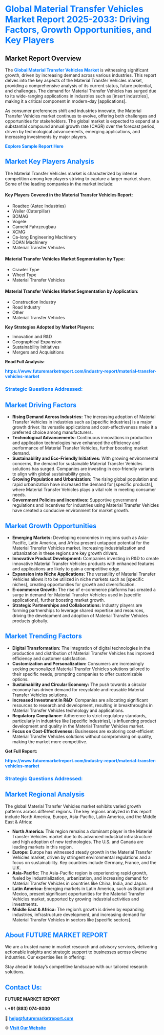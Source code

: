 <h1 style="color: #007BFF;">Global Material Transfer Vehicles Market Report 2025-2033: Driving Factors, Growth Opportunities, and Key Players</h1>

<section id="overview">
<h2>Market Report Overview</h2>
<p>The <a href="https://www.futuremarketreport.com/industry-report/material-transfer-vehicles-market" style="color: #007BFF; text-decoration: none;"><strong>Global Material Transfer Vehicles Market</strong></a> is witnessing significant growth, driven by increasing demand across various industries. This report delves into the key aspects of the Material Transfer Vehicles market, providing a comprehensive analysis of its current status, future potential, and challenges. The demand for Material Transfer Vehicles has surged due to its wide-ranging applications in industries such as [insert industries], making it a critical component in modern-day [applications].</p>
<p>As consumer preferences shift and industries innovate, the Material Transfer Vehicles market continues to evolve, offering both challenges and opportunities for stakeholders. The global market is expected to expand at a substantial compound annual growth rate (CAGR) over the forecast period, driven by technological advancements, emerging applications, and increasing investments by major players.</p>
</section>

<section id="overview">
<p><a href="https://www.futuremarketreport.com/request-sample/reportId=99653" style="color: #007BFF; text-decoration: none;"><strong>Explore Sample Report Here</strong></a></p>
</section>

<section id="key-players">
<h2 style="color: #007BFF;">Market Key Players Analysis</h2>
<p>The Material Transfer Vehicles market is characterized by intense competition among key players striving to capture a larger market share. Some of the leading companies in the market include:</p>
<h4>Key Players Covered in the Material Transfer Vehicles Report:</h4>
<ul><li>Roadtec (Astec Industries)</li><li>Weiler (Caterpillar)</li><li>BOMAG</li><li>Vogele</li><li>Carnehl Fahrzeugbau</li><li>XCMG</li><li>Ca-long Engineering Machinery</li><li>DOAN Machinery</li><li>Material Transfer Vehicles</li></ul>
<h4>Material Transfer Vehicles Market Segmentation by Type:</h4>
<ul><li>Crawler Type</li><li>Wheel Type</li><li>Material Transfer Vehicles</li></ul>

<h4>Material Transfer Vehicles Market Segmentation by Application:</h4>
<ul><li>Construction Industry</li><li>Road Industry</li><li>Other</li><li>Material Transfer Vehicles</li></ul>
<p><strong>Key Strategies Adopted by Market Players:</strong></p>
<ul>
<li>Innovation and R&D</li>
<li>Geographical Expansion</li>
<li>Sustainability Initiatives</li>
<li>Mergers and Acquisitions</li>
</ul>
</section>

<section>
<p><strong>Read Full Analysis: </strong></p><a href="https://www.futuremarketreport.com/industry-report/material-transfer-vehicles-market" style="color: #007BFF; text-decoration: none;"><strong>https://www.futuremarketreport.com/industry-report/material-transfer-vehicles-market</strong></a>
<h3 style="color: #007BFF;">Strategic Questions Addressed:</h3>
</section>

<section id="driving-factors">
<h2 style="color: #007BFF;">Market Driving Factors</h2>
<ul>
<li><strong>Rising Demand Across Industries:</strong> The increasing adoption of Material Transfer Vehicles in industries such as [specific industries] is a major growth driver. Its versatile applications and cost-effectiveness make it a preferred choice among manufacturers.</li>
<li><strong>Technological Advancements:</strong> Continuous innovations in production and application technologies have enhanced the efficiency and performance of Material Transfer Vehicles, further boosting market demand.</li>
<li><strong>Sustainability and Eco-Friendly Initiatives:</strong> With growing environmental concerns, the demand for sustainable Material Transfer Vehicles solutions has surged. Companies are investing in eco-friendly variants to align with global sustainability goals.</li>
<li><strong>Growing Population and Urbanization:</strong> The rising global population and rapid urbanization have increased the demand for [specific products], where Material Transfer Vehicles plays a vital role in meeting consumer needs.</li>
<li><strong>Government Policies and Incentives:</strong> Supportive government regulations and incentives for industries using Material Transfer Vehicles have created a conducive environment for market growth.</li>
</ul>
</section>

<section id="growth-opportunities">
<h2 style="color: #007BFF;">Market Growth Opportunities</h2>
<ul>
<li><strong>Emerging Markets:</strong> Developing economies in regions such as Asia-Pacific, Latin America, and Africa present untapped potential for the Material Transfer Vehicles market. Increasing industrialization and urbanization in these regions are key growth drivers.</li>
<li><strong>Innovative Product Development:</strong> Companies investing in R&D to create innovative Material Transfer Vehicles products with enhanced features and applications are likely to gain a competitive edge.</li>
<li><strong>Expansion into Niche Applications:</strong> The versatility of Material Transfer Vehicles allows it to be utilized in niche markets such as [specific niches], creating opportunities for growth and diversification.</li>
<li><strong>E-commerce Growth:</strong> The rise of e-commerce platforms has created a surge in demand for Material Transfer Vehicles used in [specific applications], further boosting market growth.</li>
<li><strong>Strategic Partnerships and Collaborations:</strong> Industry players are forming partnerships to leverage shared expertise and resources, driving the development and adoption of Material Transfer Vehicles products globally.</li>
</ul>
</section>

<section id="trending-factors">
<h2 style="color: #007BFF;">Market Trending Factors</h2>
<ul>
<li><strong>Digital Transformation:</strong> The integration of digital technologies in the production and distribution of Material Transfer Vehicles has improved efficiency and customer satisfaction.</li>
<li><strong>Customization and Personalization:</strong> Consumers are increasingly seeking personalized Material Transfer Vehicles solutions tailored to their specific needs, prompting companies to offer customizable options.</li>
<li><strong>Sustainability and Circular Economy:</strong> The push towards a circular economy has driven demand for recyclable and reusable Material Transfer Vehicles solutions.</li>
<li><strong>Increased Investment in R&D:</strong> Companies are allocating significant resources to research and development, resulting in breakthroughs in Material Transfer Vehicles technology and applications.</li>
<li><strong>Regulatory Compliance:</strong> Adherence to strict regulatory standards, particularly in industries like [specific industries], is influencing product development and quality in the Material Transfer Vehicles market.</li>
<li><strong>Focus on Cost-Effectiveness:</strong> Businesses are exploring cost-efficient Material Transfer Vehicles solutions without compromising on quality, making the market more competitive.</li>
</ul>
</section>

<section>
<p><strong>Get Full Report: </strong></p><a href="https://www.futuremarketreport.com/industry-report/material-transfer-vehicles-market" style="color: #007BFF; text-decoration: none;"><strong>https://www.futuremarketreport.com/industry-report/material-transfer-vehicles-market</strong></a>
<h3 style="color: #007BFF;">Strategic Questions Addressed:</h3>
</section>


<section id="regional-analysis">
<h2 style="color: #007BFF;">Market Regional Analysis</h2>
<p>The global Material Transfer Vehicles market exhibits varied growth patterns across different regions. The key regions analyzed in this report include North America, Europe, Asia-Pacific, Latin America, and the Middle East & Africa:</p>
<ul>
<li><strong>North America:</strong> This region remains a dominant player in the Material Transfer Vehicles market due to its advanced industrial infrastructure and high adoption of new technologies. The U.S. and Canada are leading markets in this region.</li>
<li><strong>Europe:</strong> Europe has witnessed steady growth in the Material Transfer Vehicles market, driven by stringent environmental regulations and a focus on sustainability. Key countries include Germany, France, and the U.K.</li>
<li><strong>Asia-Pacific:</strong> The Asia-Pacific region is experiencing rapid growth, fueled by industrialization, urbanization, and increasing demand for Material Transfer Vehicles in countries like China, India, and Japan.</li>
<li><strong>Latin America:</strong> Emerging markets in Latin America, such as Brazil and Mexico, present significant opportunities for the Material Transfer Vehicles market, supported by growing industrial activities and investments.</li>
<li><strong>Middle East & Africa:</strong> The region’s growth is driven by expanding industries, infrastructure development, and increasing demand for Material Transfer Vehicles in sectors like [specific sectors].</li>
</ul>
</section>

<footer>
<h2 style="color: #007BFF;">About FUTURE MARKET REPORT</h2>
<p>We are a trusted name in market research and advisory services, delivering actionable insights and strategic support to businesses across diverse industries. Our expertise lies in offering:</p>

<p>Stay ahead in today’s competitive landscape with our tailored research solutions.</p>

<h2 style="color: #007BFF;">Contact Us:</h2>
<p><strong>FUTURE MARKET REPORT</strong></p>
<p>📞 <strong>+91 (883) 074-8030</strong></p>
<p>📧 <strong><a href="mailto:help@futuremarketreport.com" style="color: #007BFF;">help@futuremarketreport.com</a></strong></p>
<p>🌐 <strong><a href="https://www.futuremarketreport.com/" style="color: #007BFF;">Visit Our Website</a></strong></p>
</footer>